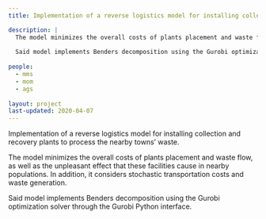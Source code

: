 ```yaml
---
title: Implementation of a reverse logistics model for installing collection and recovery plants to process the nearby towns’ waste

description: |
  The model minimizes the overall costs of plants placement and waste flow, as well as the unpleasant effect that these facilities cause in nearby populations. In addition, it considers stochastic transportation costs and waste generation. 
  
  Said model implements Benders decomposition using the Gurobi optimization solver through the Gurobi Python interface.
  
people:
  - mms
  - mom
  - ags
  
layout: project
last-updated: 2020-04-07
---
```


  Implementation of a reverse logistics model for installing collection and recovery plants to process the nearby towns’ waste. 
  
  The model minimizes the overall costs of plants placement and waste flow, as well as the unpleasant effect that these facilities cause in nearby populations. In addition, it considers stochastic transportation costs and waste generation. 
  
  Said model implements Benders decomposition using the Gurobi optimization solver through the Gurobi Python interface.
  
